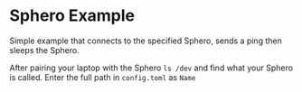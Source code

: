 Sphero Example
===

Simple example that connects to the specified Sphero, sends a ping then sleeps the Sphero.

After pairing your laptop with the Sphero `ls /dev` and find what your Sphero is called. Enter the full path in `config.toml` as `Name`